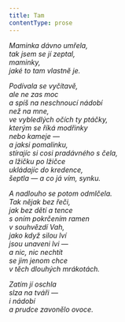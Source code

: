 ```yaml
---
title: Tam
contentType: prose
---
```


<section>

_Maminka dávno umřela,  
tak jsem se jí zeptal,  
maminky,  
jaké to tam vlastně je._

</section>

<section>

_Podívala se vyčítavě,  
ale ne zas moc  
a spíš na neschnoucí nádobí  
než na mne,  
ve vybledlých očích ty ptáčky,  
kterým se říká modřinky  
nebo kameje —  
a jaksi pomalinku,  
stírajíc si cosi pradávného s čela,  
a lžičku po lžičce  
ukládajíc do kredence,  
šeptla — a co já vím, synku._

</section>

<section>

_A nadlouho se potom odmlčela.  
Tak nějak bez řeči,  
jak bez dětí a tence  
s oním pokrčením ramen  
v souhvězdí Vah,  
jako když silou lví  
jsou unaveni lvi —  
a nic, nic nechtít  
se jim jenom chce  
v těch dlouhých mrákotách._

</section>

<section>

_Zatím jí oschla  
slza na tváři —  
i nádobí  
a prudce zavonělo ovoce._

</section>
